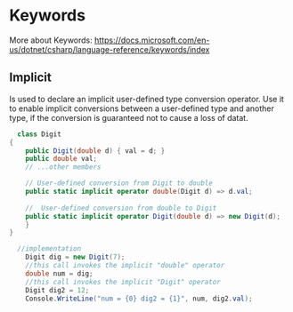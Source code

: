 # Keywords
More about Keywords:
https://docs.microsoft.com/en-us/dotnet/csharp/language-reference/keywords/index

## Implicit
Is used to declare an implicit user-defined type conversion operator. Use it to enable implicit conversions between a user-defined type and another type, if the conversion is guaranteed not to cause a loss of datat.
```c#
  class Digit
{
    public Digit(double d) { val = d; }
    public double val;
    // ...other members

    // User-defined conversion from Digit to double
    public static implicit operator double(Digit d) => d.val;
    
    //  User-defined conversion from double to Digit
    public static implicit operator Digit(double d) => new Digit(d);
    }
}

  //implementation
    Digit dig = new Digit(7);
    //this call invokes the implicit "double" operator
    double num = dig;
    //this call invokes the implicit "Digit" operator
    Digit dig2 = 12;
    Console.WriteLine("num = {0} dig2 = {1}", num, dig2.val);
```
